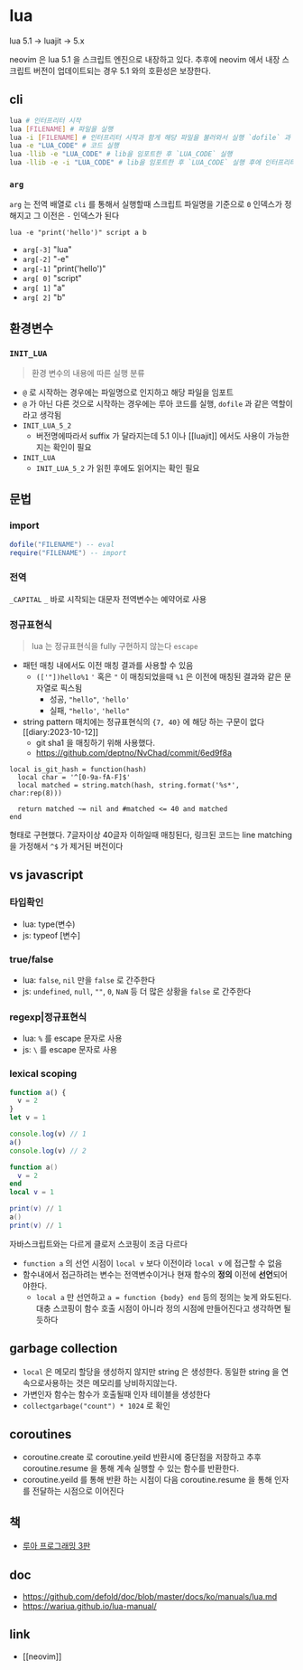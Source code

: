 # lua

lua 5.1 -> luajit -> 5.x

neovim 은 lua 5.1 을 스크립트 엔진으로 내장하고 있다. 추후에 neovim 에서 내장 스크립트 버전이 업데이트되는 경우 5.1 와의 호환성은 보장한다.

## cli
```sh 
lua # 인터프리터 시작
lua [FILENAME] # 파일을 실행
lua -i [FILENAME] # 인터프리터 시작과 함게 해당 파일을 불러와서 실행 `dofile` 과 같음
lua -e "LUA_CODE" # 코드 실행
lua -llib -e "LUA_CODE" # lib을 임포트한 후 `LUA_CODE` 실행
lua -llib -e -i "LUA_CODE" # lib을 임포트한 후 `LUA_CODE` 실행 후에 인터프리터 모드로 진입
```

### `arg`
`arg` 는 전역 배열로 `cli` 를 통해서 실행할때 스크립트 파일명을 기준으로 `0` 인덱스가 정해지고 그 이전은 `-` 인덱스가 된다
```
lua -e "print('hello')" script a b
```
- `arg[-3]` "lua"
- `arg[-2]` "-e"
- `arg[-1]` "print('hello')"
- `arg[ 0]` "script"
- `arg[ 1]` "a"
- `arg[ 2]` "b"

## 환경변수

### `INIT_LUA`
> 환경 변수의 내용에 따른 실행 분류
  - `@` 로 시작하는 경우에는 파일명으로 인지하고 해당 파일을 임포트
  - `@` 가 아닌 다른 것으로 시작하는 경우에는 루아 코드를 실행, `dofile` 과 같은 역할이라고 생각됨
- `INIT_LUA_5_2`
  - 버전명에따라서 suffix 가 달라지는데 5.1 이나 [[luajit]] 에서도 사용이 가능한지는 확인이 필요
- `INIT_LUA`
  - `INIT_LUA_5_2` 가 읽힌 후에도 읽어지는 확인 필요

## 문법

### import
```lua
dofile("FILENAME") -- eval
require("FILENAME") -- import
```

### 전역
`_CAPITAL` `_` 바로 시작되는 대문자 전역변수는 예약어로 사용

### 정규표현식
> lua 는 정규표현식을 fully 구현하지 않는다
`escape`
- 패턴 매칭 내에서도 이전 매칭 결과를 사용할 수 있음
  - `(['"])hello%1` `'` 혹은 `"` 이 매칭되었을때 `%1` 은 이전에 매칭된 결과와 같은 문자열로 픽스됨
    - 성공, `"hello"`, `'hello'`
    - 실패, `"hello'`, `'hello"`
- string pattern 매치에는 정규표현식의 `{7, 40}` 에 해당 하는 구문이 없다 [[diary:2023-10-12]]
  - git sha1 을 매칭하기 위해 사용했다.
  + https://github.com/deptno/NvChad/commit/6ed9f8a
```luajit
local is_git_hash = function(hash)
  local char = '^[0-9a-fA-F]$'
  local matched = string.match(hash, string.format('%s*', char:rep(8)))

  return matched ~= nil and #matched <= 40 and matched
end
```
형태로 구현했다. 7글자이상 40글자 이하일때 매칭된다, 링크된 코드는 line matching 을 가정해서 `^$` 가 제거된 버전이다

## vs javascript

### 타입확인
- lua: type(변수)
- js: typeof [변수]

### true/false
- lua: `false`, `nil` 만을 `false` 로 간주한다
- js: `undefined`, `null`, `""`, `0`, `NaN` 등 더 많은 상황을 `false` 로 간주한다

### regexp|정규표현식
- lua: `%` 를 escape 문자로 사용
- js: `\` 를 escape 문자로 사용

### lexical scoping
```javascript
function a() {
  v = 2
}
let v = 1

console.log(v) // 1
a()
console.log(v) // 2
```

```lua
function a()
  v = 2
end
local v = 1

print(v) // 1
a()
print(v) // 1
```
자바스크립트와는 다르게 클로저 스코핑이 조금 다르다
- `function a` 의 선언 시점이 `local v` 보다 이전이라 `local v` 에 접근할 수 없음
- 함수내에서 접근하려는 변수는 전역변수이거나 현재 함수의 **정의** 이전에 **선언**되어야한다.
  - `local a` 만 선언하고 `a = function {body} end` 등의 정의는 늦게 와도된다.
대충 스코핑이 함수 호출 시점이 아니라 정의 시점에 만들어진다고 생각하면 될 듯하다

## garbage collection
- `local` 은 메모리 할당을 생성하지 않지만 string 은 생성한다. 동일한 string 을 연속으로사용하는 것은 메모리를 낭비하지않는다.
- 가변인자 함수는 함수가 호출될때 인자 테이블을 생성한다
- `collectgarbage("count") * 1024` 로 확인

## coroutines
- coroutine.create 로 coroutine.yeild 반환시에 중단점을 저장하고 추후 coroutine.resume 을 통해 계속 실행할 수 있는 함수를 반환한다.
- coroutine.yeild 를 통해 반환 하는 시점이 다음 coroutine.resume 을 통해 인자를 전달하는 시점으로 이어진다

## 책
- [루아 프로그래밍 3판](https://www.aladin.co.kr/shop/wproduct.aspx?ItemId=43858872)
 
## doc
+ https://github.com/defold/doc/blob/master/docs/ko/manuals/lua.md
+ https://wariua.github.io/lua-manual/

## link
- [[neovim]]
